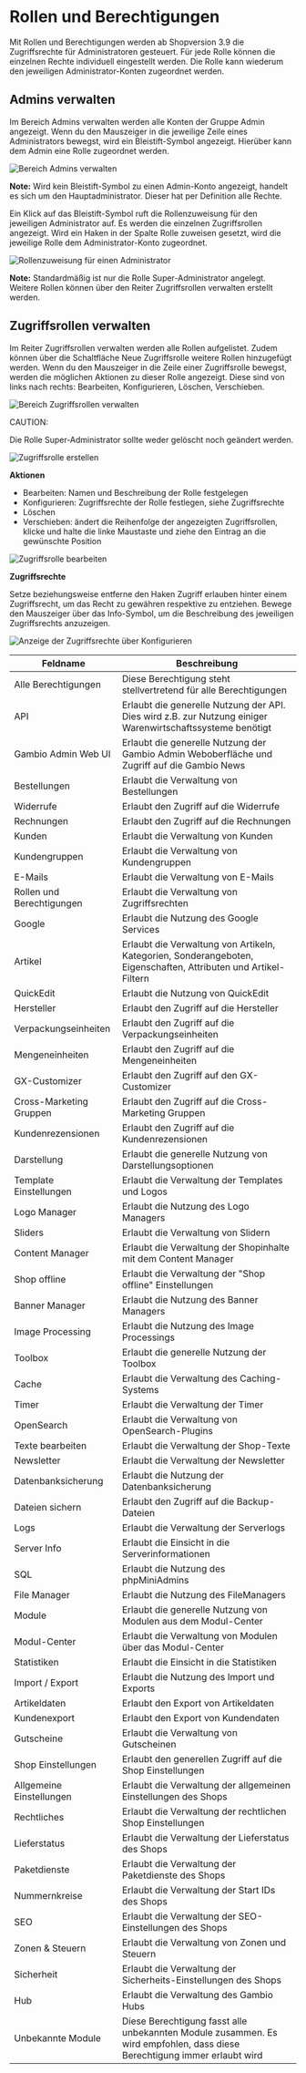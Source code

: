# Rollen und Berechtigungen 

Mit Rollen und Berechtigungen werden ab Shopversion 3.9 die Zugriffsrechte für Administratoren gesteuert. Für jede Rolle können die einzelnen Rechte individuell eingestellt werden. Die Rolle kann wiederum den jeweiligen Administrator-Konten zugeordnet werden.

## Admins verwalten 

Im Bereich Admins verwalten werden alle Konten der Gruppe Admin angezeigt. Wenn du den Mauszeiger in die jeweilige Zeile eines Administrators bewegst, wird ein Bleistift-Symbol angezeigt. Hierüber kann dem Admin eine Rolle zugeordnet werden.

![](Bilder/Abb241_RollenUndBerechtigungen.PNG "Bereich Admins verwalten")

**Note:** Wird kein Bleistift-Symbol zu einen Admin-Konto angezeigt, handelt es sich um den Hauptadministrator. Dieser hat per Definition alle Rechte.

Ein Klick auf das Bleistift-Symbol ruft die Rollenzuweisung für den jeweiligen Administrator auf. Es werden die einzelnen Zugriffsrollen angezeigt. Wird ein Haken in der Spalte Rolle zuweisen gesetzt, wird die jeweilige Rolle dem Administrator-Konto zugeordnet.

![](Bilder/Abb242_RolleZuweisen.PNG "Rollenzuweisung für einen Administrator")

**Note:** Standardmäßig ist nur die Rolle Super-Administrator angelegt. Weitere Rollen können über den Reiter Zugriffsrollen verwalten erstellt werden.

## Zugriffsrollen verwalten 

Im Reiter Zugriffsrollen verwalten werden alle Rollen aufgelistet. Zudem können über die Schaltfläche Neue Zugriffsrolle weitere Rollen hinzugefügt werden. Wenn du den Mauszeiger in die Zeile einer Zugriffsrolle bewegst, werden die möglichen Aktionen zu dieser Rolle angezeigt. Diese sind von links nach rechts: Bearbeiten, Konfigurieren, Löschen, Verschieben.

![](Bilder/Abb243_ZugriffsrollenVerwalten.PNG "Bereich Zugriffsrollen verwalten")

CAUTION:

Die Rolle Super-Administrator sollte weder gelöscht noch geändert werden.

![](Bilder/Abb244_ZugriffsrolleErstellen.PNG "Zugriffsrolle erstellen")

**Aktionen**

-   Bearbeiten: Namen und Beschreibung der Rolle festgelegen
-   Konfigurieren: Zugriffsrechte der Rolle festlegen, siehe Zugriffsrechte
-   Löschen
-   Verschieben: ändert die Reihenfolge der angezeigten Zugriffsrollen, klicke und halte die linke Maustaste und ziehe den Eintrag an die gewünschte Position

![](Bilder/Abb245_ZugriffsrolleBearbeiten.PNG "Zugriffsrolle bearbeiten")

**Zugriffsrechte**

Setze beziehungsweise entferne den Haken Zugriff erlauben hinter einem Zugriffsrecht, um das Recht zu gewähren respektive zu entziehen. Bewege den Mauszeiger über das Info-Symbol, um die Beschreibung des jeweiligen Zugriffsrechts anzuzeigen.

![](Bilder/Abb246_ZugriffsrolleKonfigurieren.PNG "Anzeige der Zugriffsrechte über
        Konfigurieren")

|Feldname|Beschreibung|
|--------|------------|
|Alle Berechtigungen|Diese Berechtigung steht stellvertretend für alle Berechtigungen|
|API|Erlaubt die generelle Nutzung der API. Dies wird z.B. zur Nutzung einiger Warenwirtschaftssysteme benötigt|
|Gambio Admin Web UI|Erlaubt die generelle Nutzung der Gambio Admin Weboberfläche und Zugriff auf die Gambio News|
|Bestellungen|Erlaubt die Verwaltung von Bestellungen|
|Widerrufe|Erlaubt den Zugriff auf die Widerrufe|
|Rechnungen|Erlaubt den Zugriff auf die Rechnungen|
|Kunden|Erlaubt die Verwaltung von Kunden|
|Kundengruppen|Erlaubt die Verwaltung von Kundengruppen|
|E-Mails|Erlaubt die Verwaltung von E-Mails|
|Rollen und Berechtigungen|Erlaubt die Verwaltung von Zugriffsrechten|
|Google|Erlaubt die Nutzung des Google Services|
|Artikel|Erlaubt die Verwaltung von Artikeln, Kategorien, Sonderangeboten, Eigenschaften, Attributen und Artikel-Filtern|
|QuickEdit|Erlaubt die Nutzung von QuickEdit|
|Hersteller|Erlaubt den Zugriff auf die Hersteller|
|Verpackungseinheiten|Erlaubt den Zugriff auf die Verpackungseinheiten|
|Mengeneinheiten|Erlaubt den Zugriff auf die Mengeneinheiten|
|GX-Customizer|Erlaubt den Zugriff auf den GX-Customizer|
|Cross-Marketing Gruppen|Erlaubt den Zugriff auf die Cross-Marketing Gruppen|
|Kundenrezensionen|Erlaubt den Zugriff auf die Kundenrezensionen|
|Darstellung|Erlaubt die generelle Nutzung von Darstellungsoptionen|
|Template Einstellungen|Erlaubt die Verwaltung der Templates und Logos|
|Logo Manager|Erlaubt die Nutzung des Logo Managers|
|Sliders|Erlaubt die Verwaltung von Slidern|
|Content Manager|Erlaubt die Verwaltung der Shopinhalte mit dem Content Manager|
|Shop offline|Erlaubt die Verwaltung der "Shop offline" Einstellungen|
|Banner Manager|Erlaubt die Nutzung des Banner Managers|
|Image Processing|Erlaubt die Nutzung des Image Processings|
|Toolbox|Erlaubt die generelle Nutzung der Toolbox|
|Cache|Erlaubt die Verwaltung des Caching-Systems|
|Timer|Erlaubt die Verwaltung der Timer|
|OpenSearch|Erlaubt die Verwaltung von OpenSearch-Plugins|
|Texte bearbeiten|Erlaubt die Verwaltung der Shop-Texte|
|Newsletter|Erlaubt die Verwaltung der Newsletter|
|Datenbanksicherung|Erlaubt die Nutzung der Datenbanksicherung|
|Dateien sichern|Erlaubt den Zugriff auf die Backup-Dateien|
|Logs|Erlaubt die Verwaltung der Serverlogs|
|Server Info|Erlaubt die Einsicht in die Serverinformationen|
|SQL|Erlaubt die Nutzung des phpMiniAdmins|
|File Manager|Erlaubt die Nutzung des FileManagers|
|Module|Erlaubt die generelle Nutzung von Modulen aus dem Modul-Center|
|Modul-Center|Erlaubt die Verwaltung von Modulen über das Modul-Center|
|Statistiken|Erlaubt die Einsicht in die Statistiken|
|Import / Export|Erlaubt die Nutzung des Import und Exports|
|Artikeldaten|Erlaubt den Export von Artikeldaten|
|Kundenexport|Erlaubt den Export von Kundendaten|
|Gutscheine|Erlaubt die Verwaltung von Gutscheinen|
|Shop Einstellungen|Erlaubt den generellen Zugriff auf die Shop Einstellungen|
|Allgemeine Einstellungen|Erlaubt die Verwaltung der allgemeinen Einstellungen des Shops|
|Rechtliches|Erlaubt die Verwaltung der rechtlichen Shop Einstellungen|
|Lieferstatus|Erlaubt die Verwaltung der Lieferstatus des Shops|
|Paketdienste|Erlaubt die Verwaltung der Paketdienste des Shops|
|Nummernkreise|Erlaubt die Verwaltung der Start IDs des Shops|
|SEO|Erlaubt die Verwaltung der SEO-Einstellungen des Shops|
|Zonen & Steuern|Erlaubt die Verwaltung von Zonen und Steuern|
|Sicherheit|Erlaubt die Verwaltung der Sicherheits-Einstellungen des Shops|
|Hub|Erlaubt die Verwaltung des Gambio Hubs|
|Unbekannte Module|Diese Berechtigung fasst alle unbekannten Module zusammen. Es wird empfohlen, dass diese Berechtigung immer erlaubt wird|



